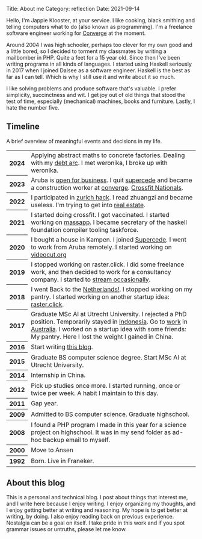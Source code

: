 Title: About me
Category: reflection
Date: 2021-09-14

Hello, I'm Jappie Klooster, at your service.
I like cooking, black smithing
and telling computers what to do (also known as programming).
I'm a freelance software engineer
working for [Converge](https://www.converge.io/) at the moment.

Around 2004 I was high schooler,
perhaps too clever for my own good and a little bored,
so I decided to torment my classmates by writing a mailbomber
in PHP.
Quite a feet for a 15 year old.
Since then I've been writing programs
in all kinds of languages.
I started using Haskell seriously in 2017 when
I joined Daisee as a software engineer.
Haskell is the best as far as I can tell.
Which is why I still use it and write about it so much.

I like solving problems and produce software that's valuable.
I prefer simplicity, succinctness and wit.
I get joy out of old things that stood the test of time,
especially (mechanical) machines, books and furniture.
Lastly, I hate the number five.

## Timeline

A brief overview of meaningful events and decisions in my life.

<table>
<tr><th> 2024 </th><td>
Applying abstract maths to concrete factories.
Dealing with my <a href="https://www.youtube.com/watch?v=qI_IIKW2YRY&list=PL6FatF00QFsM4TQwsr1bRt61AR9dBHDRh&index=2">debt arc</a>.
I met weronika,
I broke up with weronika.
</td></tr>
<tr><th> 2023 </th><td>
Aruba is <a href="https://jappie.me/lessons-from-creating-a-vacation-rental.html">open for business</a>.
I quit <a href="https://supercede.com/">supercede</a> and became a construction worker at <a href="https://www.converge.io/">converge</a>.
<a href="https://www.youtube.com/playlist?list=PL6FatF00QFsNbjZVpn9Djqwk4ah0esmGX">Crossfit Nationals</a>.
</td></tr>
<tr><th> 2022 </th><td>
I participated in <a href="https://jappie.me/zurich-hack-2022-denotational-design.html">zurich hack</a>.
I read zhuangzi and became useless.
I'm trying to get into <a href="https://jappie.me/lessons-from-creating-a-vacation-rental.html">real estate</a>.
</td></tr>
<tr><th> 2021 </th><td>
I started doing crossfit.
I got vaccinated.
I started working on <a href="https://massapp.org/" >massapp</a>.
I became secretary of the haskell foundation compiler tooling taskforce.
</td></tr>
<tr><th> 2020 </th><td>
      I bought a house in Kampen.
      I joined <a href="https://supercede.com/">Supercede</a>.
      I went to work from Aruba remotely.
      I started working on <a href="https://videocut.org/video" >videocut.org</a> </td></tr>
<tr><th> 2019 </th><td> I stopped working on raster.click.
      I did some freelance work, and then decided to work for a consultancy company.
      I started to <a href="https://www.twitch.tv/jappiejappie" >stream occasionally</a>. </td></tr>
<tr><th> 2018 </th><td> 
      I went Back to the <a href="https://jappie.me/back-to-the-netherlands.html" >Netherlands!</a>.
      I stopped working on my pantry.
      I started working on another startup idea: <a href="https://raster.click/" >raster.click</a>.
</td></tr>
<tr><th> 2017 </th><td>
      Graduate MSc AI at Utrecht University.
      I rejected a PhD position.
      Temporarily stayed in <a href="https://jappie.me/what-do-you-think-about-jakarta.html" >Indonesia</a>.
Go to <a href="https://jappie.me/work-work-work-ya-ya-ya.html" >work</a> in
      <a href="https://jappie.me/jappie-lives-with-kangaroos.html">Australia</a>.
      I worked on a startup idea with some friends: My pantry.
      Here I lost the weight I gained in China. </td></tr>
<tr><th> 2016 </th><td>
      Start writing <a href="https://jappie.me/website-launch.html">this blog</a>.
</tr></td>
<tr><th> 2015 </th><td>
      Graduate BS computer science degree.
      Start MSc AI at Utrecht University.
      </td></tr>
<tr><th> 2014 </th><td> Internship in China.  </td></tr>
<tr><th> 2012 </th><td>
Pick up studies once more.
I started running, once or twice per week. A habit I maintain to this day.
</tr></td>
<tr><th> 2011 </th><td> Gap year.  </td></tr>
<tr><th> 2009 </th><td>
    Admitted to BS computer science.
    Graduate highschool.
</td></tr>
<tr><th> 2008 </th><td> I found a PHP program I made in this year for 
      a science project on highschool.
      It was in my send folder as ad-hoc backup email to myself.
      </td></tr>
<tr><th> 2000 </th><td> Move to Ansen</td></tr>
<tr><th> 1992 </th><td> Born. Live in Franeker. </td></tr>
</table>

## About this blog

This is a personal and technical blog.
I post about things that interest me,
and I write here because I enjoy writing.
I enjoy organizing my thoughts,
and I enjoy getting better at writing and reasoning.
My hope is to get better at writing, by doing.
I also enjoy reading back on previous experience.
Nostalgia can be a goal on itself.
I take pride in this work and if you spot grammar issues or
untruths, please let me know.
